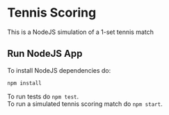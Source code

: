 # Tennis Scoring
This is a NodeJS simulation of a 1-set tennis match

## Run NodeJS App
To install NodeJS dependencies do:  

```bash
npm install
```

To run tests do `npm test`.  
To run a simulated tennis scoring match do `npm start`.
